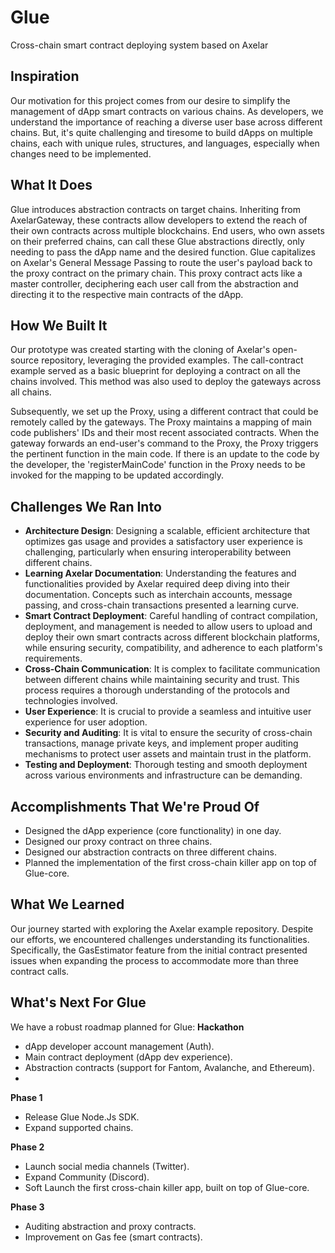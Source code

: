 # Glue
Cross-chain smart contract deploying system based on Axelar

## Inspiration
Our motivation for this project comes from our desire to simplify the management of dApp smart contracts on various chains. As developers, we understand the importance of reaching a diverse user base across different chains. But, it's quite challenging and tiresome to build dApps on multiple chains, each with unique rules, structures, and languages, especially when changes need to be implemented.

## What It Does
Glue introduces abstraction contracts on target chains. Inheriting from AxelarGateway, these contracts allow developers to extend the reach of their own contracts across multiple blockchains. End users, who own assets on their preferred chains, can call these Glue abstractions directly, only needing to pass the dApp name and the desired function. Glue capitalizes on Axelar's General Message Passing to route the user's payload back to the proxy contract on the primary chain. This proxy contract acts like a master controller, deciphering each user call from the abstraction and directing it to the respective main contracts of the dApp.

## How We Built It
Our prototype was created starting with the cloning of Axelar's open-source repository, leveraging the provided examples. The call-contract example served as a basic blueprint for deploying a contract on all the chains involved. This method was also used to deploy the gateways across all chains.

Subsequently, we set up the Proxy, using a different contract that could be remotely called by the gateways. The Proxy maintains a mapping of main code publishers' IDs and their most recent associated contracts. When the gateway forwards an end-user's command to the Proxy, the Proxy triggers the pertinent function in the main code. If there is an update to the code by the developer, the 'registerMainCode' function in the Proxy needs to be invoked for the mapping to be updated accordingly.

## Challenges We Ran Into
- **Architecture Design**: Designing a scalable, efficient architecture that optimizes gas usage and provides a satisfactory user experience is challenging, particularly when ensuring interoperability between different chains.
- **Learning Axelar Documentation**: Understanding the features and functionalities provided by Axelar required deep diving into their documentation. Concepts such as interchain accounts, message passing, and cross-chain transactions presented a learning curve.
- **Smart Contract Deployment**: Careful handling of contract compilation, deployment, and management is needed to allow users to upload and deploy their own smart contracts across different blockchain platforms, while ensuring security, compatibility, and adherence to each platform's requirements.
- **Cross-Chain Communication**: It is complex to facilitate communication between different chains while maintaining security and trust. This process requires a thorough understanding of the protocols and technologies involved.
- **User Experience**: It is crucial to provide a seamless and intuitive user experience for user adoption.
- **Security and Auditing**: It is vital to ensure the security of cross-chain transactions, manage private keys, and implement proper auditing mechanisms to protect user assets and maintain trust in the platform.
- **Testing and Deployment**: Thorough testing and smooth deployment across various environments and infrastructure can be demanding.

## Accomplishments That We're Proud Of
- Designed the dApp experience (core functionality) in one day.
- Designed our proxy contract on three chains.
- Designed our abstraction contracts on three different chains.
- Planned the implementation of the first cross-chain killer app on top of Glue-core.

## What We Learned
Our journey started with exploring the Axelar example repository. Despite our efforts, we encountered challenges understanding its functionalities. Specifically, the GasEstimator feature from the initial contract presented issues when expanding the process to accommodate more than three contract calls.

## What's Next For Glue
We have a robust roadmap planned for Glue:
**Hackathon**
- dApp developer account management (Auth).
- Main contract deployment (dApp dev experience).
- Abstraction contracts (support for Fantom, Avalanche, and Ethereum).
- 
**Phase 1**
- Release Glue Node.Js SDK.
- Expand supported chains.

**Phase 2**
- Launch social media channels (Twitter).
- Expand Community (Discord).
- Soft Launch the first cross-chain killer app, built on top of Glue-core.

**Phase 3**
- Auditing abstraction and proxy contracts.
- Improvement on Gas fee (smart contracts).
